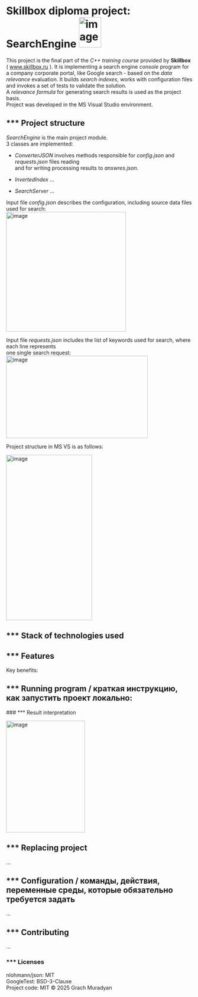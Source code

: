 # Skillbox diploma project: SearchEngine     <img width="60" height="82" alt="image" src="https://github.com/user-attachments/assets/62431dec-ee86-49aa-947a-01e9da8f1ddf" />

This project is the final part of the *C++ training course* provided by **Skillbox** ( www.skillbox.ru ).
It is implementing a search engine *console* program for a company corporate portal, like Google search - 
based on the *data relevance* evaluation. 
It builds *search indexes*, works with configuration files and invokes a set of tests to validate the solution.  
A *relevance formula* for generating search results is used as the project basis.  
Project was developed in the MS Visual Studio environment. 



## *** Project structure  
*SearchEngine* is the main project module.  
3 classes are implemented:
- *ConverterJSON* involves methods responsible for *config.json* and *requests.json* files reading  
and for writing processing results to *answres.json*.

- *InvertedIndex*  ...  

- *SearchServer*  ...  


Input file *config.json* describes the configuration, including source data files used for search:  
<img width="324" height="323" alt="image" src="https://github.com/user-attachments/assets/db358f19-3914-406b-bfc3-b68086a92a0b" />  


Input file *requests.json* includes the list of keywords used for search, where each line represents  
one single search request:  
<img width="383" height="222" alt="image" src="https://github.com/user-attachments/assets/77f561af-a964-4d93-b8f9-8330cd59022b" />  


  
Project structure in MS VS is as follows:
<p><p>
<img width="232" height="446" alt="image" src="https://github.com/user-attachments/assets/67a9762f-a4b6-48b8-9335-1e7384ba96c1" />
</p>

##  *** Stack of technologies used
<p>
</p>

## *** Features
Key benefits:
<p>
</p>

## *** Running program / краткая инструкцию, как запустить проект локально: 

<p>
### *** Result interpretation  
  <p>
    <img width="213" height="301" alt="image" src="https://github.com/user-attachments/assets/1ac0e25b-cfe2-44ec-a90f-e652eec9bacb" />
  </p>

## *** Replacing project
...
<p>
</p>

## *** Configuration / команды, действия, переменные среды, которые обязательно требуется задать
...
<p>
</p>

## *** Contributing
...
<p>
</p>

### *** Licenses
nlohmann/json: MIT  
GoogleTest: BSD-3-Clause  
Project code: MIT © 2025 Grach Muradyan
